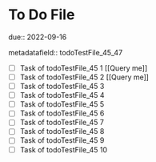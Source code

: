 # To Do File

due:: 2022-09-16

metadatafield:: todoTestFile_45_47

- [ ] Task of todoTestFile_45 1 [[Query me]]
- [ ] Task of todoTestFile_45 2 [[Query me]]
- [ ] Task of todoTestFile_45 3
- [ ] Task of todoTestFile_45 4
- [ ] Task of todoTestFile_45 5
- [ ] Task of todoTestFile_45 6
- [ ] Task of todoTestFile_45 7
- [ ] Task of todoTestFile_45 8
- [ ] Task of todoTestFile_45 9
- [ ] Task of todoTestFile_45 10